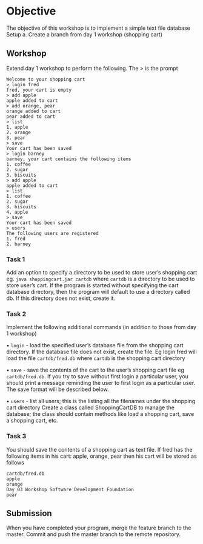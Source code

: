 # Objective
The objective of this workshop is to implement a simple text file database
Setup
a. Create a branch from day 1 workshop (shopping cart)
## Workshop
Extend day 1 workshop to perform the following. 
The > is the prompt
```
Welcome to your shopping cart
> login fred
fred, your cart is empty
> add apple
apple added to cart
> add orange, pear
orange added to cart
pear added to cart
> list
1. apple
2. orange
3. pear
> save
Your cart has been saved
> login barney
barney, your cart contains the following items
1. coffee
2. sugar
3. biscuits
> add apple
apple added to cart
> list
1. coffee
2. sugar
3. biscuits
4. apple
> save
Your cart has been saved
> users
The following users are registered
1. fred
2. barney
```

### Task 1
Add an option to specify a directory to be used to store user’s shopping cart
eg.
`java shoppingcart.jar cartdb`
where `cartdb` is a directory to be used to store user’s cart. 
If the program is started without specifying the cart database directory, then the program will default to use a directory called db. If this directory does not exist, create it.
### Task 2
Implement the following additional commands (in addition to those from day 1
workshop)

• `login` - load the specified user’s database file from the shopping cart
directory. If the database file does not exist, create the file. Eg
login fred
will load the file `cartdb/fred.db` where `cartdb` is the shopping cart
directory

• `save` - save the contents of the cart to the user’s shopping cart file eg
`cartdb/fred.db`. If you try to save without first login a particular user,
you should print a message reminding the user to first login as a particular
user. The save format will be described below.

• `users` - list all users; this is the listing all the filenames under the shopping
cart directory
Create a class called ShoppingCartDB to manage the database; the class
should contain methods like load a shopping cart, save a shopping cart, etc.

### Task 3
You should save the contents of a shopping cart as text file. If fred has the
following items in his cart: apple, orange, pear then his cart will be stored as
follows
```
cartdb/fred.db
apple
orange
Day 03 Workshop Software Development Foundation
pear
```
## Submission
When you have completed your program, merge the feature branch to the
master. Commit and push the master branch to the remote repository.